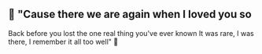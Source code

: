## 🍂 "Cause there we are again when I loved you so
Back before you lost the one real thing you've ever known
It was rare, I was there, I remember it all too well" 🍂
